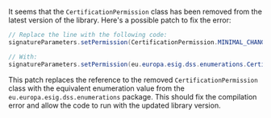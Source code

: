 It seems that the `CertificationPermission` class has been removed from the latest version of the library. Here's a possible patch to fix the error:
```java
// Replace the line with the following code:
signatureParameters.setPermission(CertificationPermission.MINIMAL_CHANGES_PERMITTED);

// With:
signatureParameters.setPermission(eu.europa.esig.dss.enumerations.CertificationPermission.MINIMAL_CHANGES_PERMITTED);
```
This patch replaces the reference to the removed `CertificationPermission` class with the equivalent enumeration value from the `eu.europa.esig.dss.enumerations` package. This should fix the compilation error and allow the code to run with the updated library version.